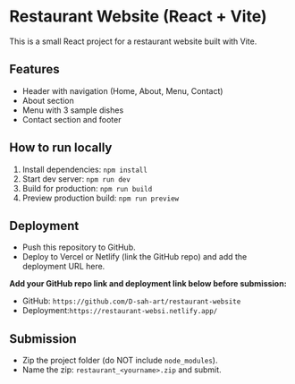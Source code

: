 # Restaurant Website (React + Vite)

This is a small React project for a restaurant website built with Vite.

## Features
- Header with navigation (Home, About, Menu, Contact)
- About section
- Menu with 3 sample dishes
- Contact section and footer

## How to run locally
1. Install dependencies: `npm install`
2. Start dev server: `npm run dev`
3. Build for production: `npm run build`
4. Preview production build: `npm run preview`

## Deployment
- Push this repository to GitHub.
- Deploy to Vercel or Netlify (link the GitHub repo) and add the deployment URL here.

**Add your GitHub repo link and deployment link below before submission:**

- GitHub: `https://github.com/D-sah-art/restaurant-website`
- Deployment:`https://restaurant-websi.netlify.app/`

## Submission
- Zip the project folder (do NOT include `node_modules`).
- Name the zip: `restaurant_<yourname>.zip` and submit.
